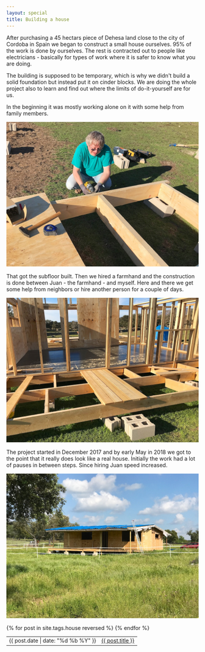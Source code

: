 ```yaml
---
layout: special
title: Building a house
---
```

After purchasing a 45 hectars piece of Dehesa land close to the city of Cordoba in Spain we began to construct a small house ourselves. 95% of the work is done by ourselves. The rest is contracted out to people like electricians - basically for types of work where it is safer to know what you are doing.

The building is supposed to be temporary, which is why we didn't build a solid foundation but instead put it on cinder blocks. We are doing the whole project also to learn and find out where the limits of do-it-yourself are for us.

In the beginning it was mostly working alone on it with some help from family members.

![House 1](house-1.jpg)

That got the subfloor built. Then we hired a farmhand and the construction is done between Juan - the farmhand - and myself. Here and there we get some help from neighbors or hire another person for a couple of days.

![House 3](house-3.jpg)

The project started in December 2017 and by early May in 2018 we got to the point that it really does look like a real house. Initially the work had a lot of pauses in between steps. Since hiring Juan speed increased.

![House 2](house-2.jpg)


<table>
{% for post in site.tags.house reversed %}
<tr>
	<td>{{ post.date | date: "%d %b %Y" }}</td>
	<td><a href="{{ post.url }}">{{ post.title }}</a></td>
</tr>
{% endfor %}
</table>

